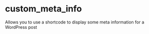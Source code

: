 # custom_meta_info
Allows you to use a shortcode to display some meta information for a WordPress post
